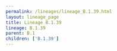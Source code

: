 ```yaml
---
permalink: /lineages/lineage_B.1.39.html
layout: lineage_page
title: Lineage B.1.39
lineage: B.1.39
parent: B.1
children: ['B.1.39']
---
```

